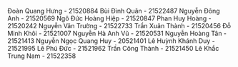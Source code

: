 Đoàn Quang Hưng	- 21520884
Bùi Đình Quân	- 21522487
Nguyễn Đông Anh - 21520569
Ngô Đức Hoàng Hiệp - 21520847
Phan Huy Hoàng - 21520242
Nguyễn Văn Trường - 21522733
Trần Xuân Thành - 21520456
Đỗ Minh Khôi - 21521007
Nguyễn Hà Anh Vũ - 21520531
Nguyễn Hoàng Tân - 21521413
Nguyễn Ngọc Quang Huy - 20521401
Lê Huỳnh Khánh Duy - 21521995
Lê Phú Đức - 21521962
Trần Công Thành - 21521450
Lê Khắc Trung Nam - 21522358
